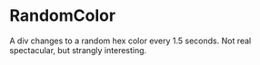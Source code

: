 RandomColor
===========

A div changes to a random hex color every 1.5 seconds. Not real spectacular, but strangly interesting.

